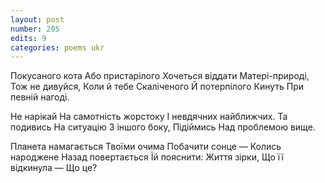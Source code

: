 ```yaml
---
layout: post
number: 205
edits: 9
categories: poems ukr
---
```


Покусаного кота 
Або пристарілого 
Хочеться віддати 
Матері-природі,
Тож не дивуйся,
Коли й тебе
Скаліченого 
Й потерпілого 
Кинуть 
При певній нагоді.

Не нарікай
На самотність жорстоку
І невдячних найближчих.
Та подивись 
На ситуацію 
З іншого боку,
Підіймись 
Над проблемою вище.

Планета намагається
Твоїми очима
Побачити сонце —
Колись народжене
Назад повертається
Їй пояснити:
Життя зірки,
Що її відкинула — 
Що це?
